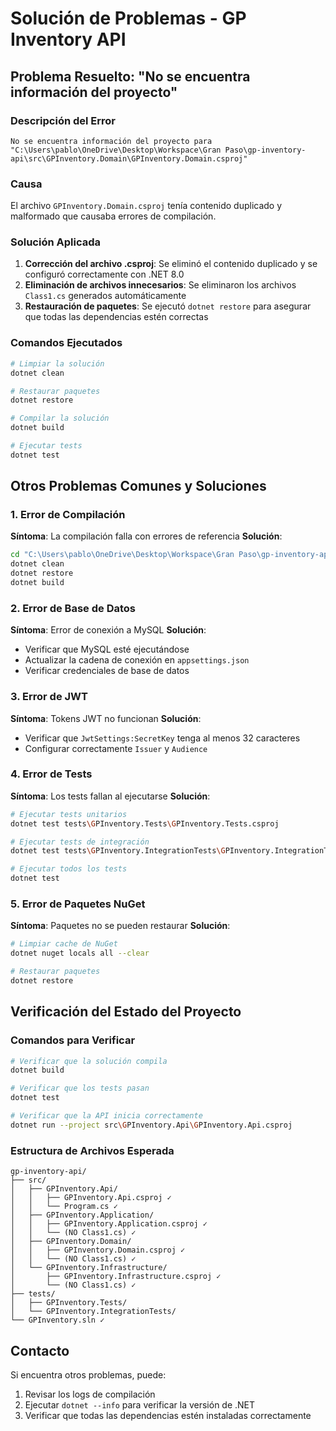 # Solución de Problemas - GP Inventory API

## Problema Resuelto: "No se encuentra información del proyecto"

### Descripción del Error
```
No se encuentra información del proyecto para "C:\Users\pablo\OneDrive\Desktop\Workspace\Gran Paso\gp-inventory-api\src\GPInventory.Domain\GPInventory.Domain.csproj"
```

### Causa
El archivo `GPInventory.Domain.csproj` tenía contenido duplicado y malformado que causaba errores de compilación.

### Solución Aplicada
1. **Corrección del archivo .csproj**: Se eliminó el contenido duplicado y se configuró correctamente con .NET 8.0
2. **Eliminación de archivos innecesarios**: Se eliminaron los archivos `Class1.cs` generados automáticamente
3. **Restauración de paquetes**: Se ejecutó `dotnet restore` para asegurar que todas las dependencias estén correctas

### Comandos Ejecutados
```bash
# Limpiar la solución
dotnet clean

# Restaurar paquetes
dotnet restore

# Compilar la solución
dotnet build

# Ejecutar tests
dotnet test
```

## Otros Problemas Comunes y Soluciones

### 1. Error de Compilación
**Síntoma**: La compilación falla con errores de referencia
**Solución**:
```bash
cd "C:\Users\pablo\OneDrive\Desktop\Workspace\Gran Paso\gp-inventory-api"
dotnet clean
dotnet restore
dotnet build
```

### 2. Error de Base de Datos
**Síntoma**: Error de conexión a MySQL
**Solución**:
- Verificar que MySQL esté ejecutándose
- Actualizar la cadena de conexión en `appsettings.json`
- Verificar credenciales de base de datos

### 3. Error de JWT
**Síntoma**: Tokens JWT no funcionan
**Solución**:
- Verificar que `JwtSettings:SecretKey` tenga al menos 32 caracteres
- Configurar correctamente `Issuer` y `Audience`

### 4. Error de Tests
**Síntoma**: Los tests fallan al ejecutarse
**Solución**:
```bash
# Ejecutar tests unitarios
dotnet test tests\GPInventory.Tests\GPInventory.Tests.csproj

# Ejecutar tests de integración
dotnet test tests\GPInventory.IntegrationTests\GPInventory.IntegrationTests.csproj

# Ejecutar todos los tests
dotnet test
```

### 5. Error de Paquetes NuGet
**Síntoma**: Paquetes no se pueden restaurar
**Solución**:
```bash
# Limpiar cache de NuGet
dotnet nuget locals all --clear

# Restaurar paquetes
dotnet restore
```

## Verificación del Estado del Proyecto

### Comandos para Verificar
```bash
# Verificar que la solución compila
dotnet build

# Verificar que los tests pasan
dotnet test

# Verificar que la API inicia correctamente
dotnet run --project src\GPInventory.Api\GPInventory.Api.csproj
```

### Estructura de Archivos Esperada
```
gp-inventory-api/
├── src/
│   ├── GPInventory.Api/
│   │   ├── GPInventory.Api.csproj ✓
│   │   └── Program.cs ✓
│   ├── GPInventory.Application/
│   │   ├── GPInventory.Application.csproj ✓
│   │   └── (NO Class1.cs) ✓
│   ├── GPInventory.Domain/
│   │   ├── GPInventory.Domain.csproj ✓
│   │   └── (NO Class1.cs) ✓
│   └── GPInventory.Infrastructure/
│       ├── GPInventory.Infrastructure.csproj ✓
│       └── (NO Class1.cs) ✓
├── tests/
│   ├── GPInventory.Tests/
│   └── GPInventory.IntegrationTests/
└── GPInventory.sln ✓
```

## Contacto
Si encuentra otros problemas, puede:
1. Revisar los logs de compilación
2. Ejecutar `dotnet --info` para verificar la versión de .NET
3. Verificar que todas las dependencias estén instaladas correctamente
